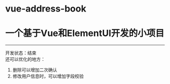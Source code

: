 # vue-address-book

# 一个基于Vue和ElementUI开发的小项目

<hr/>

开发状态：结束<br/>
还可以优化的地方：<br/>
1. 删除可以增加二次确认<br/>
2. 修改用户信息时，可以增加字段校验<br/>
